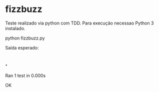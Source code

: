 # fizzbuzz
Teste realizado via python com TDD.
Para execução necessao Python 3 instalado.

python fizzbuzz.py

Saída esperado:

.
----------------------------------------------------------------------
Ran 1 test in 0.000s

OK
